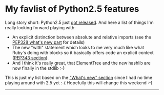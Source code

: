 # My favlist of Python2.5 features

Long story short: Python2.5 just [got released](http://www.python.org/download/releases/2.5/). And here a list of things I'm really looking forward playing with:

* An explicit distinction between absolute and relative imports (see the [PEP328 what's new part](http://docs.python.org/dev/whatsnew/pep-328.html) for details)
* The new "with" statement which looks to me very much like what Ruby's doing with blocks so it basically offers code an explicit context ([PEP343 section](http://docs.python.org/dev/whatsnew/pep-343.html)).
* And I think it's really great, that ElementTree and the new hashlib are now finally in the stdlib :-)

This is just my list based on the ["What's new" section](http://docs.python.org/dev/whatsnew/) since I had no time playing around with 2.5 yet :-( Hopefully this will change this weekend :-)

-------------------------------

